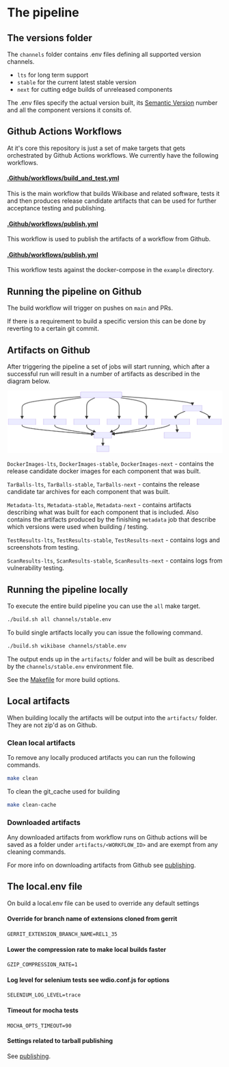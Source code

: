 # The pipeline
## The versions folder

The `channels` folder contains .env files defining all supported version channels. 

- `lts` for long term support
- `stable` for the current latest stable version
- `next` for cutting edge builds of unreleased components

The .env files specify the actual version built, its [Semantic Version](https://semver.org/) number and all the component versions it consits of.

## Github Actions Workflows

At it's core this repository is just a set of make targets that gets orchestrated by Github Actions workflows. We currently have the following workflows.

#### [.Github/workflows/build_and_test.yml](.github/workflows/build_and_test.yml)
This is the main workflow that builds Wikibase and related software, tests it and then produces release candidate artifacts that can be used for further acceptance testing and publishing.

#### [.Github/workflows/publish.yml](.github/workflows/publish.yml)

This workflow is used to publish the artifacts of a workflow from Github.

#### [.Github/workflows/publish.yml](.github/workflows/test_example.yml)

This workflow tests against the docker-compose in the `example` directory.

## Running the pipeline on Github

The build workflow will trigger on pushes on `main` and PRs.

If there is a requirement to build a specific version this can be done by reverting to a certain git commit.

## Artifacts on Github

After triggering the pipeline a set of jobs will start running, which after a successful run will result in a number of artifacts as described in the diagram below.

![Queuing the pipeline](../diagrams/output/overview.svg "Queuing the pipeline")

`DockerImages-lts`, `DockerImages-stable`, `DockerImages-next` - contains the release candidate docker images for each component that was built.

`TarBalls-lts`, `TarBalls-stable`, `TarBalls-next` - contains the release candidate tar archives for each component that was built.

`Metadata-lts`, `Metadata-stable`, `Metadata-next` - contains artifacts describing what was built for each component that is included. Also contains the artifacts produced by the finishing `metadata` job that describe which versions were used when building / testing.

`TestResults-lts`, `TestResults-stable`, `TestResults-next`  - contains logs and screenshots from testing.

`ScanResults-lts`, `ScanResults-stable`, `ScanResults-next`  - contains logs from vulnerability testing.


## Running the pipeline locally

To execute the entire build pipeline you can use the `all` make target.

```sh
./build.sh all channels/stable.env
```

To build single artifacts locally you can issue the following command.

```sh
./build.sh wikibase channels/stable.env
```

The output ends up in the `artifacts/` folder and will be built as described by the `channels/stable.env` environment file.


See the [Makefile](../../Makefile) for more build options.

## Local artifacts

When building locally the artifacts will be output into the `artifacts/` folder. They are not zip'd as on Github.

### Clean local artifacts

To remove any locally produced artifacts you can run the following commands.

```sh
make clean
```

To clean the git_cache used for building

```sh
make clean-cache
```

### Downloaded artifacts

Any downloaded artifacts from workflow runs on Github actions will be saved as a folder under `artifacts/<WORKFLOW_ID>` and are exempt from any cleaning commands.

For more info on downloading artifacts from Github see [publishing](publishing.md).

[Wikibase REL1_35]: https://gerrit.wikimedia.org/g/mediawiki/extensions/Wikibase/+/refs/heads/REL1_35

## The local.env file

On build a local.env file can be used to override any default settings

#### Override for branch name of extensions cloned from gerrit
```
GERRIT_EXTENSION_BRANCH_NAME=REL1_35
```
#### Lower the compression rate to make local builds faster
```
GZIP_COMPRESSION_RATE=1
```
#### Log level for selenium tests see wdio.conf.js for options
```
SELENIUM_LOG_LEVEL=trace
```
#### Timeout for mocha tests
```
MOCHA_OPTS_TIMEOUT=90
```

#### Settings related to tarball publishing
See [publishing](publishing.md).
